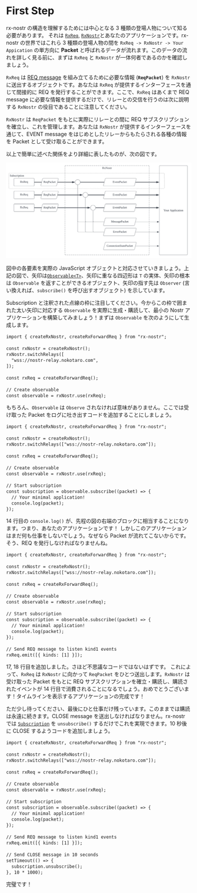 # First Step

rx-nostr の構造を理解するためには中心となる 3 種類の登場人物について知る必要があります。 それは [`RxReq`](/api/rx-req.md), [`RxNostr`](/api/rx-nostr.md)とあなたのアプリケーションです。rx-nostr の世界ではこれら 3 種類の登場人物の間を `RxReq -> RxNostr -> Your Appication` の単方向に **Packet** と呼ばれるデータが流れます。このデータの流れを詳しく見る前に、まずは `RxReq` と `RxNostr` が一体何者であるのかを確認しましょう。

`RxReq` は [REQ message](https://github.com/nostr-protocol/nips/blob/master/01.md#from-client-to-relay-sending-events-and-creating-subscriptions) を組み立てるために必要な情報 (**`ReqPacket`**) を `RxNostr` に送出するオブジェクトです。あなたは `RxReq` が提供するインターフェースを通じて間接的に REQ を発行することができます。ここで、`RxReq` はあくまで REQ message に必要な情報を提供するだけで、リレーとの交信を行うのは次に説明する `RxNostr` の役目であることに注意してください。

`RxNostr` は `ReqPacket` をもとに実際にリレーとの間に REQ サブスクリプションを確立し、これを管理します。あなたは `RxNostr` が提供するインターフェースを通じて、EVENT message をはじめとしたリレーからもたらされる各種の情報を Packet として受け取ることができます。

以上で簡単に述べた関係をより詳細に表したものが、次の図です。

![flow](./data-flow.png)

図中の各要素を実際の JavaScript オブジェクトと対応させていきましょう。上記の図で、矢印は[`Observable<T>`](https://rxjs.dev/api/index/class/Observable)、矢印に重なる四辺形は `T` の実体、矢印の根本は `Observable` を返すことができるオブジェクト、矢印の指す先は `Observer` (言い換えれば、`subscribe()` を呼び出すオブジェクト) を示しています。

Subscription と注釈された点線の枠に注目してください。今からこの枠で囲まれた太い矢印に対応する `Observable` を実際に生成・購読して、最小の Nostr アプリケーションを構築してみましょう！まずは `Observable` を次のようにして生成します。

```js{10-11}
import { createRxNostr, createRxForwardReq } from "rx-nostr";

const rxNostr = createRxNostr();
rxNostr.switchRelays([
  "wss://nostr-relay.nokotaro.com",
]);

const rxReq = createRxForwardReq();

// Create observable
const observable = rxNostr.use(rxReq);
```

もちろん、`Observable` は `Observe` されなければ意味がありません。ここでは受け取った Packet をログに吐き出すコードを追加することにしましょう。

```js{11-15}
import { createRxNostr, createRxForwardReq } from "rx-nostr";

const rxNostr = createRxNostr();
rxNostr.switchRelays(["wss://nostr-relay.nokotaro.com"]);

const rxReq = createRxForwardReq();

// Create observable
const observable = rxNostr.use(rxReq);

// Start subscription
const subscription = observable.subscribe((packet) => {
  // Your minimal application!
  console.log(packet);
});
```

14 行目の `console.log()` が、先程の図の右端のブロックに相当することになります。つまり、あなたのアプリケーションです！
しかしこのアプリケーションはまだ何も仕事をしないでしょう。なぜなら Packet が流れてこないからです。そう、REQ を発行しなければなりませんね。

```js{17-18}
import { createRxNostr, createRxForwardReq } from "rx-nostr";

const rxNostr = createRxNostr();
rxNostr.switchRelays(["wss://nostr-relay.nokotaro.com"]);

const rxReq = createRxForwardReq();

// Create observable
const observable = rxNostr.use(rxReq);

// Start subscription
const subscription = observable.subscribe((packet) => {
  // Your minimal application!
  console.log(packet);
});

// Send REQ message to listen kind1 events
rxReq.emit([{ kinds: [1] }]);
```

17, 18 行目を追加しました。さほど不思議なコードではないはずです。
これによって、`RxReq` は `RxNostr` に向かって `ReqPacket` をひとつ送出します。`RxNostr` は受け取った Packet をもとに REQ サブスクリプションを確立・購読し、購読されたイベントが 14 行目で消費されることになるでしょう。おめでとうございます！タイムラインを表示するアプリケーションの完成です！

ただ少し待ってください、最後にひと仕事だけ残っています。このままでは購読は永遠に続きます。CLOSE message を送出しなければなりません。rx-nostr では [`Subscription`](https://rxjs.dev/guide/subscription) を `unsubscribe()` するだけでこれを実現できます。10 秒後に CLOSE するようコードを追加しましょう。

```js{20-23}
import { createRxNostr, createRxForwardReq } from "rx-nostr";

const rxNostr = createRxNostr();
rxNostr.switchRelays(["wss://nostr-relay.nokotaro.com"]);

const rxReq = createRxForwardReq();

// Create observable
const observable = rxNostr.use(rxReq);

// Start subscription
const subscription = observable.subscribe((packet) => {
  // Your minimal application!
  console.log(packet);
});

// Send REQ message to listen kind1 events
rxReq.emit([{ kinds: [1] }]);

// Send CLOSE message in 10 seconds
setTimeout(() => {
  subscription.unsubscribe();
}, 10 * 1000);
```

完璧です！
